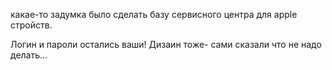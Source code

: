 какае-то задумка было сделать базу сервисного центра для apple стройств. 


Логин и пароли остались ваши! 
Дизаин тоже- сами сказали что не надо делать...
